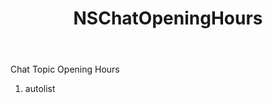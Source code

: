 ﻿---
uid: crmscript_ref_NSChatOpeningHours
title: NSChatOpeningHours
intellisense: Void.NSChatOpeningHours
keywords: NSChatOpeningHours
so.topic: reference
---

Chat Topic Opening Hours

1. autolist 

